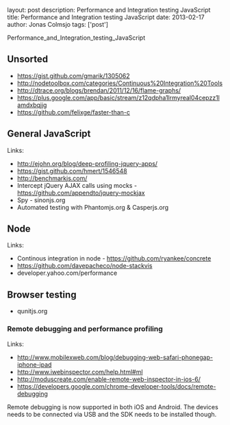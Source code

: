 layout: post
description: Performance and Integration testing JavaScript
title: Performance and Integration testing JavaScript
date: 2013-02-17
author: Jonas Colmsjo
tags: ['post']

Performance_and_Integration_testing_JavaScript




## Unsorted

 * https://gist.github.com/gmarik/1305062
 * http://nodetoolbox.com/categories/Continuous%20Integration%20Tools
 * http://dtrace.org/blogs/brendan/2011/12/16/flame-graphs/
 * https://plus.google.com/app/basic/stream/z12qdpha1lrmyreal04cepzz1lamdxbqjjg
 * https://github.com/felixge/faster-than-c


## General JavaScript

Links:

 * http://ejohn.org/blog/deep-profiling-jquery-apps/
  * https://gist.github.com/hmert/1546548
 * http://benchmarkjs.com/ 
 * Intercept jQuery AJAX calls using mocks - https://github.com/appendto/jquery-mockjax
 * Spy - sinonjs.org
 * Automated testing with Phantomjs.org & Casperjs.org


## Node

Links:

 * Continous integration in node - https://github.com/ryankee/concrete
 * https://github.com/davepacheco/node-stackvis
 * developer.yahoo.com/performance


## Browser testing

 * qunitjs.org

### Remote debugging and performance profiling

Links:

 * http://www.mobilexweb.com/blog/debugging-web-safari-phonegap-iphone-ipad
  * http://www.iwebinspector.com/help.html#ml
 * http://moduscreate.com/enable-remote-web-inspector-in-ios-6/
 * https://developers.google.com/chrome-developer-tools/docs/remote-debugging 
 
Remote debugging is now supported in both iOS and Android. The devices needs to be connected
via USB and the SDK needs to be installed though.



